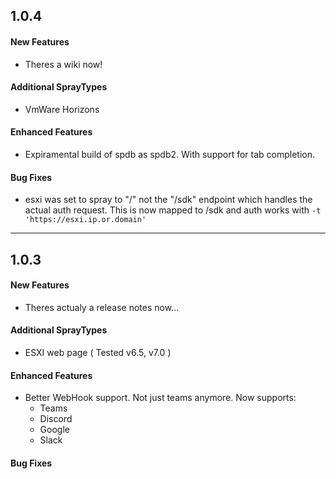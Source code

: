 ## 1.0.4
#### New Features
- Theres a wiki now!

#### Additional SprayTypes
- VmWare Horizons

#### Enhanced Features
- Expiramental build of spdb as spdb2. With support for tab completion. 

#### Bug Fixes
- esxi was set to spray to "/" not the "/sdk" endpoint which handles the actual auth request. This is now mapped to /sdk and auth works with `-t 'https://esxi.ip.or.domain'`


---

## 1.0.3
#### New Features
- Theres actualy a release notes now...

#### Additional SprayTypes
- ESXI web page ( Tested v6.5, v7.0 )

#### Enhanced Features
- Better WebHook support. Not just teams anymore.
    Now supports: 
    - Teams
    - Discord
    - Google 
    - Slack

#### Bug Fixes
